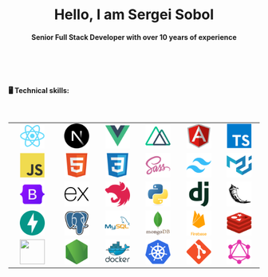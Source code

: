 <h1 align="center">Hello, I am Sergei Sobol</h1>
<h4 align="center">Senior Full Stack Developer with over 10 years of experience</h4>

<br/>

<br/>

<br/>

<h4 align="left">🖥 Technical skills:</h4>

<br/>

<table align="center"> 
  <tr>
    <td align="center" width="96">
      <a href="https://react.dev/" target="_blank" rel="noreferrer"> 
        <img src="https://raw.githubusercontent.com/devicons/devicon/master/icons/react/react-original.svg" width="50" height="50"/>
      </a>
    </td>
    <td align="center" width="96">
      <a href="https://nextjs.org/" target="_blank" rel="noreferrer"> 
        <img src="https://raw.githubusercontent.com/devicons/devicon/master/icons/nextjs/nextjs-original.svg" width="50" height="50"/>
      </a>
    </td>
    <td align="center" width="96">
      <a href="https://vuejs.org/" target="_blank" rel="noreferrer"> 
        <img src="https://raw.githubusercontent.com/devicons/devicon/master/icons/vuejs/vuejs-original.svg" width="50" height="50"/>
      </a>
    </td>
    <td align="center" width="96">
      <a href="https://nuxt.com/" target="_blank" rel="noreferrer"> 
        <img src="https://raw.githubusercontent.com/devicons/devicon/master/icons/nuxtjs/nuxtjs-original.svg" width="50" height="50"/>
      </a>
    </td>
    <td align="center" width="96">
      <a href="https://angular.io/" target="_blank" rel="noreferrer"> 
        <img src="https://raw.githubusercontent.com/devicons/devicon/master/icons/angularjs/angularjs-original.svg" width="50" height="50"/>
      </a>
    </td>
    <td align="center" width="96">
      <a href="https://www.typescriptlang.org/" target="_blank" rel="noreferrer"> 
        <img src="https://raw.githubusercontent.com/devicons/devicon/master/icons/typescript/typescript-original.svg" width="50" height="50"/>
      </a>
    </td>
  </tr>
  <tr>
    <td align="center" width="96">
      <a href="https://developer.mozilla.org/en-US/docs/Web/JavaScript" target="_blank" rel="noreferrer"> 
        <img src="https://raw.githubusercontent.com/devicons/devicon/master/icons/javascript/javascript-original.svg" width="50" height="50"/>
      </a>
    </td>
    <td align="center" width="96">
      <a href="https://developer.mozilla.org/en-US/docs/Glossary/HTML5" target="_blank" rel="noreferrer"> 
        <img src="https://raw.githubusercontent.com/devicons/devicon/master/icons/html5/html5-original.svg" width="50" height="50"/>
      </a>
    </td>
    <td align="center" width="96">
      <a href="https://www.w3.org/Style/CSS/" target="_blank" rel="noreferrer"> 
        <img src="https://raw.githubusercontent.com/devicons/devicon/master/icons/css3/css3-original.svg" width="50" height="50"/>
      </a>
    </td>
    <td align="center" width="96">
      <a href="https://sass-lang.com/" target="_blank" rel="noreferrer"> 
        <img src="https://raw.githubusercontent.com/devicons/devicon/master/icons/sass/sass-original.svg" width="50" height="50"/>
      </a>
    </td>
    <td align="center" width="96">
      <a href="https://tailwindcss.com/" target="_blank" rel="noreferrer"> 
        <img src="https://raw.githubusercontent.com/devicons/devicon/master/icons/tailwindcss/tailwindcss-original.svg" width="50" height="50"/>
      </a>
    </td>
    <td align="center" width="96">
      <a href="https://mui.com/" target="_blank" rel="noreferrer"> 
        <img src="https://raw.githubusercontent.com/devicons/devicon/master/icons/materialui/materialui-original.svg" width="50" height="50"/>
      </a>
    </td>
  </tr>
  <tr>
    <td align="center" width="96">
      <a href="https://getbootstrap.com/" target="_blank" rel="noreferrer"> 
        <img src="https://raw.githubusercontent.com/devicons/devicon/master/icons/bootstrap/bootstrap-original.svg" width="50" height="50"/>
      </a>
    </td>
    <td align="center" width="96">
      <a href="https://expressjs.com/" target="_blank" rel="noreferrer"> 
        <img src="https://raw.githubusercontent.com/devicons/devicon/master/icons/express/express-original.svg" width="50" height="50"/>
      </a>
    </td>
    <td align="center" width="96">
      <a href="https://nestjs.com/" target="_blank" rel="noreferrer"> 
        <img src="https://raw.githubusercontent.com/devicons/devicon/master/icons/nestjs/nestjs-original.svg" width="50" height="50"/>
      </a>
    </td>
    <td align="center" width="96">
      <a href="https://www.python.org/" target="_blank" rel="noreferrer"> 
        <img src="https://raw.githubusercontent.com/devicons/devicon/master/icons/python/python-original.svg" width="50" height="50"/>
      </a>
    </td>
    <td align="center" width="96">
      <a href="https://www.djangoproject.com/" target="_blank" rel="noreferrer"> 
        <img src="https://raw.githubusercontent.com/devicons/devicon/master/icons/django/django-plain.svg" width="50" height="50"/>
      </a>
    </td>
    <td align="center" width="96">
      <a href="https://flask.palletsprojects.com/" target="_blank" rel="noreferrer"> 
        <img src="https://raw.githubusercontent.com/devicons/devicon/master/icons/flask/flask-original.svg" width="50" height="50"/>
      </a>
    </td>
  </tr>
  <tr>
    <td align="center" width="96">
      <a href="https://fastapi.tiangolo.com/" target="_blank" rel="noreferrer"> 
        <img src="https://raw.githubusercontent.com/devicons/devicon/master/icons/fastapi/fastapi-original.svg" width="50" height="50"/>
      </a>
    </td>
    <td align="center" width="96">
      <a href="https://www.postgresql.org/" target="_blank" rel="noreferrer"> 
        <img src="https://raw.githubusercontent.com/devicons/devicon/master/icons/postgresql/postgresql-original.svg" width="50" height="50"/>
      </a>
    </td>
    <td align="center" width="96">
      <a href="https://www.mysql.com/" target="_blank" rel="noreferrer"> 
        <img src="https://raw.githubusercontent.com/devicons/devicon/master/icons/mysql/mysql-original-wordmark.svg" width="50" height="50"/>
      </a>
    </td>
    <td align="center" width="96">
      <a href="https://www.mongodb.com/" target="_blank" rel="noreferrer"> 
        <img src="https://raw.githubusercontent.com/devicons/devicon/master/icons/mongodb/mongodb-original-wordmark.svg" width="50" height="50"/>
      </a>
    </td>
    <td align="center" width="96">
      <a href="https://firebase.google.com/" target="_blank" rel="noreferrer"> 
        <img src="https://raw.githubusercontent.com/devicons/devicon/master/icons/firebase/firebase-plain-wordmark.svg" width="50" height="50"/>
      </a>
    </td>
    <td align="center" width="96">
      <a href="https://redis.io/" target="_blank" rel="noreferrer"> 
        <img src="https://raw.githubusercontent.com/devicons/devicon/master/icons/redis/redis-original.svg" width="50" height="50"/>
      </a>
    </td>
  </tr>
  <tr>
    <td align="center" width="96">
      <a href="https://aws.amazon.com/" target="_blank" rel="noreferrer"> 
        <img src="https://skillicons.dev/icons?i=aws" width="50" height="50"/>
      </a>
    </td>
    <td align="center" width="96">
      <a href="https://nodejs.org/en" target="_blank" rel="noreferrer"> 
        <img src="https://raw.githubusercontent.com/devicons/devicon/master/icons/nodejs/nodejs-original.svg" width="50" height="50"/>
      </a>
    </td>
    <td align="center" width="96">
      <a href="https://www.docker.com/" target="_blank" rel="noreferrer"> 
        <img src="https://raw.githubusercontent.com/devicons/devicon/master/icons/docker/docker-original-wordmark.svg" width="50" height="50"/>
      </a>
    </td>
    <td align="center" width="96">
      <a href="https://kubernetes.io/" target="_blank" rel="noreferrer"> 
        <img src="https://raw.githubusercontent.com/devicons/devicon/master/icons/kubernetes/kubernetes-plain.svg" width="50" height="50"/>
      </a>
    </td>
    <td align="center" width="96">
      <a href="https://git-scm.com/" target="_blank" rel="noreferrer"> 
        <img src="https://raw.githubusercontent.com/devicons/devicon/master/icons/git/git-original.svg" width="50" height="50"/>
      </a>
    </td>
    <td align="center" width="96">
      <a href="https://graphql.org/" target="_blank" rel="noreferrer"> 
        <img src="https://raw.githubusercontent.com/devicons/devicon/master/icons/graphql/graphql-plain.svg" width="50" height="50"/>
      </a>
    </td>
  </tr>
</table>

<br/>
